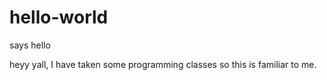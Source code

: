 # hello-world
says hello

heyy yall, I have taken some programming classes so this is familiar to me.
